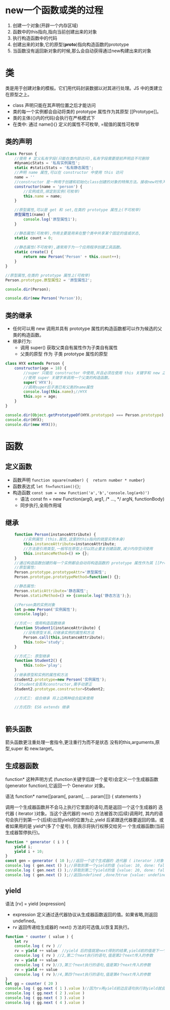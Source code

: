 # new一个函数或类的过程

1. 创建一个对象(开辟一个内存区域)
2. 函数中的this指向,指向当前创建出来的对象
3. 执行构造函数中的代码
4. 创建出来的对象,它的原型(__proto__)指向构造函数的prototype
5. 当函数没有返回新对象的时候,那么会自动获得通过new构建出来的对象

# 类

类是用于创建对象的模板。它们用代码封装数据以对其进行处理。JS 中的类建立在原型之上。

- class 声明只能在其声明位置之后才能访问
- 类的每一个实例都会自动将类的 prototype 属性作为其原型 [[Prototype]]。
- 类的主体({}内的代码)会执行在严格模式下
- 在类中: 通过 name(){} 定义的属性不可枚举, =赋值的属性可枚举

## 类的声明

```javascript
class Person {
	//使用 # 定义私有字段(只能在类内部访问),私有字段需要提前声明且不可删除
	#dynamicStats = '私有实例属性'; 
	static #staticStats = '私有静态属性';
	//声明 name 属性,可以在 constructor 中使用 this 访问
	name = ''
	//constructor 是一种用于创建和初始化class创建的对象的特殊方法。接收new时传入的参数
	constructor(name = 'person') {
		//实例成员,绑定到实例(可枚举)
		this.name = name;
	}

	//原型属性,可以是 get 和 set,在类的 prototype 属性上(不可枚举)
	原型属性1(name) {
		console.log('原型属性1');
	}

	//静态属性(可枚举),作用主要是用来在整个类中共享某个固定的值或状态,
	static count = 0;
	
	//静态属性(不可枚举),通常用于为一个应用程序创建工具函数。
	static create() {
		return new Person('Person' + this.count++);
	}
}

//原型属性,在类的 prototype 属性上(可枚举)
Person.prototype.原型属性2 = '原型属性2';

console.dir(Person);

console.dir(new Person('Person'));
```

## 类的继承

- 任何可以用 new 调用并具有 prototype 属性的构造函数都可以作为候选的父类的构造函数。
- 继承行为:
	- 调用 super() 获取父类自有属性作为子类自有属性
	- 父类的原型 作为 子类 prototype 属性的原型

```js
class HYX extends Person {
	constructor(age = 18) {
		//super 只能在 constructor 中使用,并且必须在使用 this 关键字和 new 之前调用。
		//使用 super 关键字来调用一个父类的构造函数。
		super('HYX');
		//调用super后子类已有父类的name属性
		console.log(this.name);//HYX
		this.age = age;
	}
}

console.dir(Object.getPrototypeOf(HYX.prototype) === Person.prototype);//true
console.dir(HYX);
console.dir(new HYX());
```

# 函数

## 定义函数

- 函数声明 `function square(number) {  return number * number}`
- 函数表达式 `let fn=function(){}`;
- 构造函数 `const sum = new Function('a','b','console.log(a+b)')`
	- 语法 const fn = new Function(arg0, arg1, /* …, */ argN, functionBody)
	- 同步执行,全局作用域

## 继承

```javascript
	function Person(instanceAttribute) {
		//实例属性 (this.属性,这里的this指向的就是实例本身)
		this.instanceAttribute=instanceAttribute;
		//方法是引用类型,一般写在原型上可以防止重复创建函数,减少内存空间使用
		this.instanceMethod=() => {};
	}
	//通过构造函数创建的每一个实例都会自动将构造函数的 prototype 属性作为其 [[Prototype]]。
	//原型属性:
	Person.prototype.prototypeAttr='原型属性';
	Person.prototype.prototypeMethod=function() {};

	//静态属性:
	Person.staticAttribute='静态属性';
	Person.staticMethod=() => {console.log('静态方法');};

	//Person类的实例对象
	let p=new Person('实例属性');
	console.log(p);

	//方式一: 借用构造函数继承
	function Student1(instanceAttribute) {
		//没有原型关系,只继承实例的属性和方法
		Person.call(this,instanceAttribute);
		this.todo='study';
	}

	//方式二: 原型继承
	function Student2() {
		this.todo='play';
	}
	//继承原型和实例的属性和方法
	Student2.prototype=new Person('实例属性');
	//Student会丢失constructor,需手动更正
	Student2.prototype.constructor=Student2;

	//方式三: 组合继承 将上边两种组合起来使用

	//方式四: ES6 extends 继承
	
```

## 箭头函数

箭头函数更注重处理一套指令,更注重行为而不是状态
没有的this,arguments,原型,super 和 new.target。

## 生成器函数

function* 这种声明方式 (function关键字后跟一个星号)会定义一个生成器函数 (generator function),它返回一个 Generator 对象。

语法 function* name([param[, param[, ... param]]]) { statements }

调用一个生成器函数并不会马上执行它里面的语句,而是返回一个这个生成器的 迭代器 ( iterator )对象。当这个迭代器的 next() 方法被首次(后续)调用时,
其内的语句会执行到第一个(后续)出现yield的位置为止,yield 后紧跟迭代器要返回的值。或者如果用的是 yield*(多了个星号), 则表示将执行权移交给另一
个生成器函数(当前生成器暂停执行)。

```js
function * generator ( i ) {
	yield i;
	yield i + 10;
}
const gen = generator ( 10 );//返回一个这个生成器的 迭代器 ( iterator )对象
console.log ( gen.next () );//获取到第一个yield的值 {value: 10, done: false}
console.log ( gen.next () );//获取到第二个yield的值 {value: 20, done: false}
console.log ( gen.next () );//返回undefined ,done为true {value: undefined, done: true}
```

## yield

语法 [rv] = yield [expression]

- expression 定义通过迭代器协议从生成器函数返回的值。如果省略,则返回 undefined。
- rv 返回传递给生成器的 next() 方法的可选值,以恢复其执行。

```js
function * counter ( value ) {
	let rv
	console.log ( rv ) //
	rv = yield ++ value  //yield 后的值就是next得到的结果,yield前的值是下一个next的参数
	console.log ( rv ) //2,第二个next执行的语句,值是第2个next传入的参数
	rv = yield ++ value
	console.log ( rv )//3,第三个next执行的语句,值是第3个next传入的参数
	rv = yield ++ value
	console.log ( rv )//4,第四个next执行的语句,值是第4个next传入的参数
}
let gg = counter ( 20 )
console.log ( gg.next ( 1 ).value )//因为rv再yield前边且语句执行到yield就会终止,
console.log ( gg.next ( 2 ).value )
console.log ( gg.next ( 3 ).value )
console.log ( gg.next ( 4 ).value )
```
